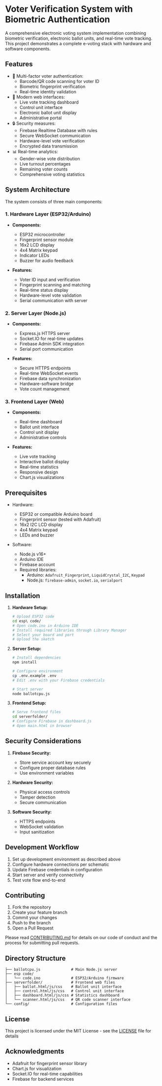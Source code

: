 # Voter Verification System with Biometric Authentication

A comprehensive electronic voting system implementation combining biometric verification, electronic ballot units, and real-time vote tracking. This project demonstrates a complete e-voting stack with hardware and software components.


## Features

- 🔐 Multi-factor voter authentication:
  - Barcode/QR code scanning for voter ID
  - Biometric fingerprint verification
  - Real-time identity validation
- 📱 Modern web interfaces:
  - Live vote tracking dashboard
  - Control unit interface
  - Electronic ballot unit display
  - Administrative portal
- 🔒 Security measures:
  - Firebase Realtime Database with rules
  - Secure WebSocket communication
  - Hardware-level vote verification
  - Encrypted data transmission
- 📊 Real-time analytics:
  - Gender-wise vote distribution
  - Live turnout percentages
  - Remaining voter counts
  - Comprehensive voting statistics

## System Architecture

The system consists of three main components:

### 1. Hardware Layer (ESP32/Arduino)
- **Components:**
  - ESP32 microcontroller
  - Fingerprint sensor module
  - 16x2 LCD display
  - 4x4 Matrix keypad
  - Indicator LEDs
  - Buzzer for audio feedback
  
- **Features:**
  - Voter ID input and verification
  - Fingerprint scanning and matching
  - Real-time status display
  - Hardware-level vote validation
  - Serial communication with server

### 2. Server Layer (Node.js)
- **Components:**
  - Express.js HTTPS server
  - Socket.IO for real-time updates
  - Firebase Admin SDK integration
  - Serial port communication
  
- **Features:**
  - Secure HTTPS endpoints
  - Real-time WebSocket events
  - Firebase data synchronization
  - Hardware-software bridge
  - Vote count management

### 3. Frontend Layer (Web)
- **Components:**
  - Real-time dashboard
  - Ballot unit interface
  - Control unit display
  - Administrative controls
  
- **Features:**
  - Live vote tracking
  - Interactive ballot display
  - Real-time statistics
  - Responsive design
  - Chart.js visualizations

## Prerequisites

- Hardware:
  - ESP32 or compatible Arduino board
  - Fingerprint sensor (tested with Adafruit)
  - 16x2 I2C LCD display
  - 4x4 Matrix keypad
  - LEDs and buzzer
  
- Software:
  - Node.js v16+
  - Arduino IDE
  - Firebase account
  - Required libraries:
    - Arduino: `Adafruit_Fingerprint`, `LiquidCrystal_I2C`, `Keypad`
    - Node.js: `firebase-admin`, `socket.io`, `serialport`

## Installation

1. **Hardware Setup:**
   ```bash
   # Upload ESP32 code
   cd esp\ code/
   # Open code.ino in Arduino IDE
   # Install required libraries through Library Manager
   # Select your board and port
   # Upload the sketch
   ```

2. **Server Setup:**
   ```bash
   # Install dependencies
   npm install

   # Configure environment
   cp .env.example .env
   # Edit .env with your Firebase credentials

   # Start server
   node ballotcpu.js
   ```

3. **Frontend Setup:**
   ```bash
   # Serve frontend files
   cd serverfolder/
   # Configure Firebase in dashboard.js
   # Open main.html in browser
   ```

## Security Considerations

1. **Firebase Security:**
   - Store service account key securely
   - Configure proper database rules
   - Use environment variables

2. **Hardware Security:**
   - Physical access controls
   - Tamper detection
   - Secure communication

3. **Software Security:**
   - HTTPS endpoints
   - WebSocket validation
   - Input sanitization

## Development Workflow

1. Set up development environment as described above
2. Configure hardware connections per schematic
3. Update Firebase credentials in configuration
4. Start server and verify connectivity
5. Test vote flow end-to-end

## Contributing

1. Fork the repository
2. Create your feature branch
3. Commit your changes
4. Push to the branch
5. Open a Pull Request

Please read [CONTRIBUTING.md](CONTRIBUTING.md) for details on our code of conduct and the process for submitting pull requests.

## Directory Structure

```
├── ballotcpu.js              # Main Node.js server
├── esp code/
│   └── code.ino              # ESP32/Arduino firmware
├── serverfolder/             # Frontend web files
│   ├── ballot.html/js/css    # Ballot unit interface
│   ├── control.html/js/css   # Control unit interface
│   ├── dashboard.html/js/css # Statistics dashboard
│   └── scanner.html/js/css   # QR code scanner interface
└── config/                   # Configuration files
```

## License

This project is licensed under the MIT License - see the [LICENSE](LICENSE) file for details

## Acknowledgments

- Adafruit for fingerprint sensor library
- Chart.js for visualization
- Socket.IO for real-time capabilities
- Firebase for backend services
